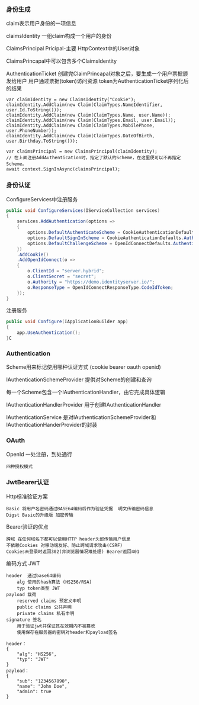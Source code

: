 ### 身份生成

claim表示用户身份的一项信息

claimsIdentity 一组claim构成一个用户的身份

ClaimsPrincipal         Pricipal-主要   HttpContext中的User对象

ClaimsPrincapal中可以包含多个ClaimsIdentity

AuthenticationTicket 创建完ClaimPrincapal对象之后，要生成一个用户票据颁发给用户 用户通过票据(token)访问资源  token为AuthenticationTicket序列化后的结果

```
var claimIdentity = new ClaimsIdentity("Cookie");
claimIdentity.AddClaim(new Claim(ClaimTypes.NameIdentifier, user.Id.ToString()));
claimIdentity.AddClaim(new Claim(ClaimTypes.Name, user.Name));
claimIdentity.AddClaim(new Claim(ClaimTypes.Email, user.Email));
claimIdentity.AddClaim(new Claim(ClaimTypes.MobilePhone, user.PhoneNumber));
claimIdentity.AddClaim(new Claim(ClaimTypes.DateOfBirth, user.Birthday.ToString()));

var claimsPrincipal = new ClaimsPrincipal(claimIdentity);
// 在上面注册AddAuthentication时，指定了默认的Scheme，在这里便可以不再指定Scheme。
await context.SignInAsync(claimsPrincipal);
```



### 身份认证

ConfigureServices中注册服务

```c#
public void ConfigureServices(IServiceCollection services)
{
    services.AddAuthentication(options =>
    {
        options.DefaultAuthenticateScheme = CookieAuthenticationDefaults.AuthenticationScheme;
        options.DefaultSignInScheme = CookieAuthenticationDefaults.AuthenticationScheme;
        options.DefaultChallengeScheme = OpenIdConnectDefaults.AuthenticationScheme;
    })
    .AddCookie()
    .AddOpenIdConnect(o =>
    {
        o.ClientId = "server.hybrid";
        o.ClientSecret = "secret";
        o.Authority = "https://demo.identityserver.io/";
        o.ResponseType = OpenIdConnectResponseType.CodeIdToken;
    });
}
```

注册服务

```c#
public void Configure(IApplicationBuilder app)
{
    app.UseAuthentication();
}C
```



### Authentication

Scheme用来标记使用哪种认证方式 (cookie bearer oauth openid)

IAuthenticationSchemeProvider 提供对Scheme的创建和查询

每一个Scheme包含一个IAuthenticationHandler，由它完成具体逻辑



IAuthenticationHandlerProvider 用于创建IAuthenticationHandler

IAuthenticationService  是对IAuthenticationSchemeProvider和IAuthenticationHanderProvider的封装

### OAuth

OpenId 一处注册，到处通行

```
四种授权模式
```

### JwtBearer认证

Http标准验证方案 

```
Basic 将用户名密码通过BASE64编码后作为验证凭据  明文传输密码信息
Digst Basic的升级版 加密传输
```

Bearer验证的优点

```
跨域 在任何域名下都可以使用HTTP header头部传输用户信息
不依赖Cookies 对移动端友好、防止跨域请求攻击(CSRF)
Cookies未登录时返回302(非浏览器情况难处理) Bearer返回401
```

编码方式 JWT 

````
header  通过base64编码
	alg 使用的hash算法 (HS256/RSA)
	typ token类型 JWT
payload 载荷
	reserved claims 预定义申明
	public claims 公共声明
	private claims 私有申明
signature 签名
	用于验证jwt并保证其在效期内不被篡改
	使用保存在服务器的密钥对header和payload签名
````

```
header：
{
  	"alg": "HS256",
  	"typ": "JWT"
}
payload：
{
	"sub": "1234567890",
  	"name": "John Doe",
  	"admin": true
}
```



